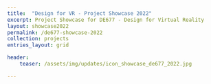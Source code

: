 ```yaml
---
title:  "Design for VR - Project Showcase 2022"
excerpt: Project Showcase for DE677 - Design for Virtual Reality
layout: showcase2022
permalink: /de677-showcase-2022
collection: projects
entries_layout: grid

header:
    teaser: /assets/img/updates/icon_showcase_de677_2022.jpg

---
```


